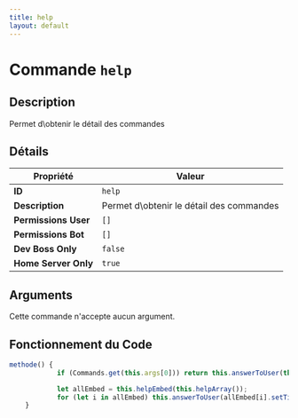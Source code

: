 ```yaml
---
title: help
layout: default
---
```


# Commande `help`

## Description

Permet d\obtenir le détail des commandes

## Détails

| Propriété | Valeur |
| --- | --- |
| **ID** | `help` |
| **Description** | Permet d\obtenir le détail des commandes |
| **Permissions User** | `[]` |
| **Permissions Bot** | `[]` |
| **Dev Boss Only** | `false` |
| **Home Server Only** | `true` |

## Arguments

Cette commande n'accepte aucun argument.

## Fonctionnement du Code

```javascript
methode() {
            if (Commands.get(this.args[0])) return this.answerToUser(this.detailHelpEmbed(this.args[0]));

            let allEmbed = this.helpEmbed(this.helpArray());
            for (let i in allEmbed) this.answerToUser(allEmbed[i].setTitle(`Liste des commandes`));
	}
```
